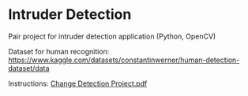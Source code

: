 # Intruder Detection
Pair project for intruder detection application (Python, OpenCV)

Dataset for human recognition: https://www.kaggle.com/datasets/constantinwerner/human-detection-dataset/data

Instructions:
[Change Detection Project.pdf](https://github.com/simosjogren/intruderdetection/files/13237375/Change.Detection.Project.pdf)
